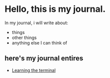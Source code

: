 # Hello, this is my journal.

In my journal, i will write about:

- things
- other things
- anything else I can think of

## here's my journal entires

- [Learning the terminal](entries/thingy.md)
